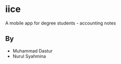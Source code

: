 # iice
A mobile app for degree students - accounting notes

## By
 - Muhammad Dastur 
 - Nurul Syahmina
